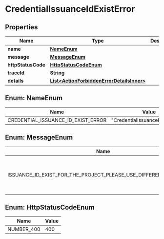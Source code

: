 # CredentialIssuanceIdExistError

## Properties

| Name               | Type                                                                                    | Description | Notes      |
| ------------------ | --------------------------------------------------------------------------------------- | ----------- | ---------- |
| **name**           | [**NameEnum**](#NameEnum)                                                               |             |            |
| **message**        | [**MessageEnum**](#MessageEnum)                                                         |             |            |
| **httpStatusCode** | [**HttpStatusCodeEnum**](#HttpStatusCodeEnum)                                           |             |            |
| **traceId**        | **String**                                                                              |             |            |
| **details**        | [**List&lt;ActionForbiddenErrorDetailsInner&gt;**](ActionForbiddenErrorDetailsInner.md) |             | [optional] |

## Enum: NameEnum

| Name                               | Value                                      |
| ---------------------------------- | ------------------------------------------ |
| CREDENTIAL_ISSUANCE_ID_EXIST_ERROR | &quot;CredentialIssuanceIdExistError&quot; |

## Enum: MessageEnum

| Name                                                               | Value                                                                         |
| ------------------------------------------------------------------ | ----------------------------------------------------------------------------- |
| ISSUANCE_ID_EXIST_FOR_THE_PROJECT_PLEASE_USE_DIFFERENT_ISSUANCE_ID | &quot;issuanceId exist for the project, please use different issuanceId&quot; |

## Enum: HttpStatusCodeEnum

| Name       | Value |
| ---------- | ----- |
| NUMBER_400 | 400   |

